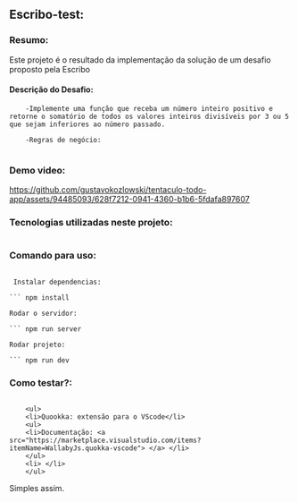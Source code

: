 ## Escribo-test:

### Resumo:

Este projeto é o resultado da implementação da solução de um desafio proposto pela Escribo

#### Descrição do Desafio:

```
    -Implemente uma função que receba um número inteiro positivo e retorne o somatório de todos os valores inteiros divisíveis por 3 ou 5 que sejam inferiores ao número passado.

    -Regras de negócio:


```

### Demo video:

https://github.com/gustavokozlowski/tentaculo-todo-app/assets/94485093/628f7212-0941-4360-b1b6-5fdafa897607

### Tecnologias utilizadas neste projeto:

```

```

### Comando para uso:

````

 Instalar dependencias:

``` npm install

Rodar o servidor:

``` npm run server

Rodar projeto:

``` npm run dev

````

### Como testar?:

```

    <ul>
    <li>Quookka: extensão para o VScode</li>
    <ul>
    <li>Documentação: <a src="https://marketplace.visualstudio.com/items?itemName=WallabyJs.quokka-vscode"> </a> </li>
    </ul>
    <li> </li>
    </ul>

```

Simples assim.
